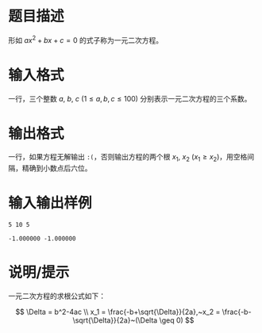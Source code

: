 # 题目描述

形如 $ax^2+bx+c=0$ 的式子称为一元二次方程。

# 输入格式

一行，三个整数 $a,~b,~c~(1 \leq a,b,c \leq 100)$ 分别表示一元二次方程的三个系数。

# 输出格式

一行，如果方程无解输出 `:(`，否则输出方程的两个根 $x_1,~x_2~(x_1 \geq x_2)$，用空格间隔，精确到小数点后六位。

# 输入输出样例

```input1
5 10 5
```

```output1
-1.000000 -1.000000
```

# 说明/提示

一元二次方程的求根公式如下：

$$
\Delta = b^2-4ac
\\
x_1 = \frac{-b+\sqrt{\Delta}}{2a},~x_2 = \frac{-b-\sqrt{\Delta}}{2a}~(\Delta \geq 0)
$$
